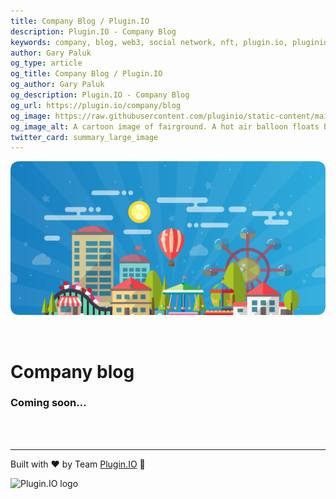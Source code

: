 ```yaml
---
title: Company Blog / Plugin.IO
description: Plugin.IO - Company Blog
keywords: company, blog, web3, social network, nft, plugin.io, pluginio, NEKO, token, cryptocurrency, crypto
author: Gary Paluk
og_type: article
og_title: Company Blog / Plugin.IO
og_author: Gary Paluk
og_description: Plugin.IO - Company Blog
og_url: https://plugin.io/company/blog
og_image: https://raw.githubusercontent.com/pluginio/static-content/main/lang/en/docs/v1/images/header_banner.png
og_image_alt: A cartoon image of fairground. A hot air balloon floats by through an open blue sky
twitter_card: summary_large_image
---
```


![A Plugin.IO branded banner that shows a young woman in front of a vivid blue background.](https://raw.githubusercontent.com/pluginio/static-content/main/lang/en/docs/v1/images/header_banner.png)

<br />

# Company blog

### Coming soon...

<br />
<br />

---
Built with ❤️ by Team [Plugin.IO](https://github.com/orgs/pluginio/teams/plugin-io-team/members) 🚀

<Image alt="Plugin.IO logo" src="https://raw.githubusercontent.com/pluginio/static-content/main/lang/en/docs/v1/images/logo.png" height="75px" width="75px" />

<br />
<br />